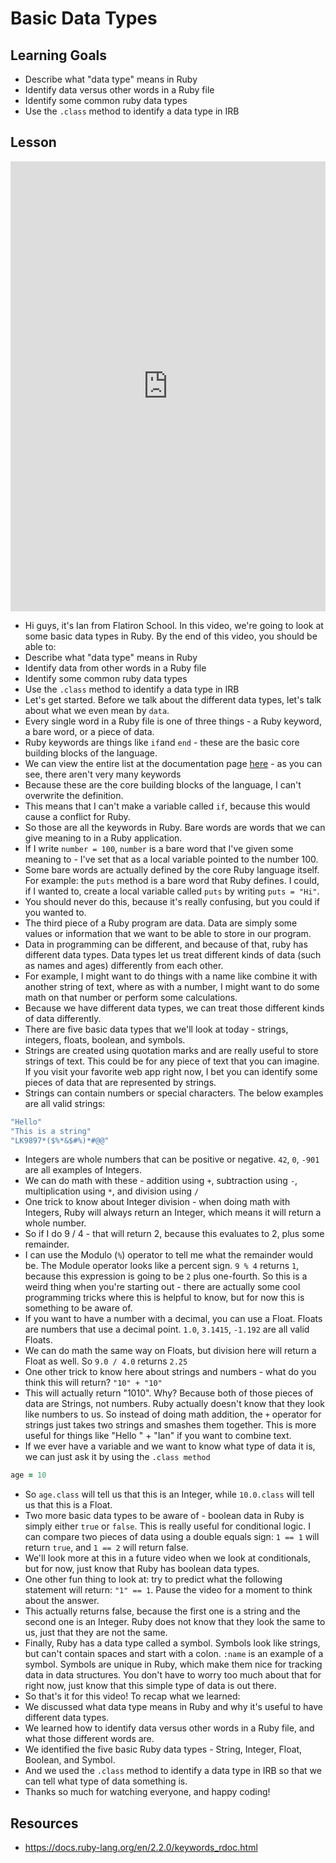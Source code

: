 # Basic Data Types

## Learning Goals

+ Describe what "data type" means in Ruby
+ Identify data versus other words in a Ruby file
+ Identify some common ruby data types
+ Use the `.class` method to identify a data type in IRB

## Lesson

<iframe width="100%" height="720" src="https://www.youtube.com/embed/vLbU3YEna4Y?rel=0&showinfo=0" frameborder="0" allowfullscreen></iframe>

+ Hi guys, it's Ian from Flatiron School. In this video, we're going to look at some basic data types in Ruby. By the end of this video, you should be able to:
+ Describe what "data type" means in Ruby
+ Identify data from other words in a Ruby file
+ Identify some common ruby data types
+ Use the `.class` method to identify a data type in IRB
+ Let's get started. Before we talk about the different data types, let's talk about what we even mean by `data`.
+ Every single word in a Ruby file is one of three things - a Ruby keyword, a bare word, or a piece of data.
+ Ruby keywords are things like `if`and `end` - these are the basic core building blocks of the language.
+ We can view the entire list at the documentation page [here](https://docs.ruby-lang.org/en/2.2.0/keywords_rdoc.html) - as you can see, there aren't very many keywords
+ Because these are the core building blocks of the language, I can't overwrite the definition.
+ This means that I can't make a variable called `if`, because this would cause a conflict for Ruby.
+ So those are all the keywords in Ruby. Bare words are words that we can give meaning to in a Ruby application.
+ If I write `number = 100`, `number` is a bare word that I've given some meaning to - I've set that as a local variable pointed to the number 100.
+ Some bare words are actually defined by the core Ruby language itself. For example: the `puts` method is a bare word that Ruby defines. I could, if I wanted to, create a local variable called `puts` by writing `puts = "Hi"`.
+ You should never do this, because it's really confusing, but you could if you wanted to.
+ The third piece of a Ruby program are data. Data are simply some values or information that we want to be able to store in our program.
+ Data in programming can be different, and because of that, ruby has different data types. Data types let us treat different kinds of data (such as names and ages) differently from each other.
+ For example, I might want to do things with a name like combine it with another string of text, where as with a number, I might want to do some math on that number or perform some calculations.
+ Because we have different data types, we can treat those different kinds of data differently.
+ There are five basic data types that we'll look at today - strings, integers, floats, boolean, and symbols.
+ Strings are created using quotation marks and are really useful to store strings of text. This could be for any piece of text that you can imagine. If you visit your favorite web app right now, I bet you can identify some pieces of data that are represented by strings.
+ Strings can contain numbers or special characters. The below examples are all valid strings:
```ruby
"Hello"
"This is a string"
"LK9897*($%*&$#%)*#@@"
```
+ Integers are whole numbers that can be positive or negative. `42`, `0`, `-901` are all examples of Integers.
+ We can do math with these - addition using `+`, subtraction using `-`, multiplication using `*`, and division using `/`
+ One trick to know about Integer division - when doing math with Integers, Ruby will always return an Integer, which means it will return a whole number.
+ So if I do 9 / 4 - that will return 2, because this evaluates to 2, plus some remainder.
+ I can use the Modulo (`%`) operator to tell me what the remainder would be. The Module operator looks like a percent sign. `9 % 4` returns `1`, because this expression is going to be `2` plus one-fourth. So this is a weird thing when you're starting out - there are actually some cool programming tricks where this is helpful to know, but for now this is something to be aware of.
+ If you want to have a number with a decimal, you can use a Float. Floats are numbers that use a decimal point. `1.0`, `3.1415`, `-1.192` are all valid Floats.
+ We can do math the same way on Floats, but division here will return a Float as well. So `9.0 / 4.0` returns `2.25`
+ One other trick to know here about strings and numbers - what do you think this will return? `"10" + "10"`
+ This will actually return "1010". Why? Because both of those pieces of data are Strings, not numbers. Ruby actually doesn't know that they look like numbers to us. So instead of doing math addition, the `+` operator for strings just takes two strings and smashes them together. This is more useful for things like "Hello " + "Ian" if you want to combine text.
+ If we ever have a variable and we want to know what type of data it is, we can just ask it by using the `.class method`
```ruby
age = 10
```
+ So `age.class` will tell us that this is an Integer, while `10.0.class` will tell us that this is a Float.
+ Two more basic data types to be aware of - boolean data in Ruby is simply either `true` or `false`. This is really useful for conditional logic. I can compare two pieces of data using a double equals sign: `1 == 1` will return `true`, and `1 == 2` will return false.
+ We'll look more at this in a future video when we look at conditionals, but for now, just know that Ruby has boolean data types.
+ One other fun thing to look at: try to predict what the following statement will return: `"1" == 1`. Pause the video for a moment to think about the answer.
+ This actually returns false, because the first one is a string and the second one is an Integer. Ruby does not know that they look the same to us, just that they are not the same.
+ Finally, Ruby has a data type called a symbol. Symbols look like strings, but can't contain spaces and start with a colon. `:name` is an example of a symbol. Symbols are unique in Ruby, which make them nice for tracking data in data structures. You don't have to worry too much about that for right now, just know that this simple type of data is out there.
+ So that's it for this video! To recap what we learned:
+ We discussed what data type means in Ruby and why it's useful to have different data types.
+ We learned how to identify data versus other words in a Ruby file, and what those different words are.
+ We identified the five basic Ruby data types - String, Integer, Float, Boolean, and Symbol.
+ And we used the `.class` method to identify a data type in IRB so that we can tell what type of data something is.
+ Thanks so much for watching everyone, and happy coding!

## Resources
+ https://docs.ruby-lang.org/en/2.2.0/keywords_rdoc.html
